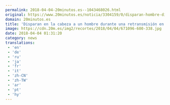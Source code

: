 ```yaml
---
permalink: 2018-04-04-20minutos.es--1043468026.html
original: https://www.20minutos.es/noticia/3304159/0/disparan-hombre-directo-facebook/
domain: 20minutos.es
title: 'Disparan en la cabeza a un hombre durante una retransmisión en directo en Facebook'
image: https://cdn.20m.es/img2/recortes/2018/04/04/671096-600-338.jpg
date: 2018-04-04 01:31:20
category: news
translations: 
 - 'en'
 - 'de'
 - 'ru'
 - 'ja'
 - 'fr'
 - 'it'
 - 'zh-CN'
 - 'zh-TW'
 - 'ar'
 - 'pt'
 - 'hy'
---
```


